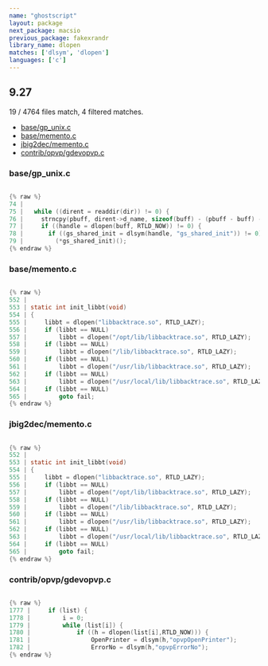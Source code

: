 ```yaml
---
name: "ghostscript"
layout: package
next_package: macsio
previous_package: fakexrandr
library_name: dlopen
matches: ['dlsym', 'dlopen']
languages: ['c']
---
```

## 9.27
19 / 4764 files match, 4 filtered matches.

 - [base/gp_unix.c](#basegp_unixc)
 - [base/memento.c](#basemementoc)
 - [jbig2dec/memento.c](#jbig2decmementoc)
 - [contrib/opvp/gdevopvp.c](#contribopvpgdevopvpc)

### base/gp_unix.c

```c

{% raw %}
74 | 
75 |   while ((dirent = readdir(dir)) != 0) {
76 |     strncpy(pbuff, dirent->d_name, sizeof(buff) - (pbuff - buff) - 1);
77 |     if ((handle = dlopen(buff, RTLD_NOW)) != 0) {
78 |       if ((gs_shared_init = dlsym(handle, "gs_shared_init")) != 0) {
79 |         (*gs_shared_init)();
{% endraw %}

```
### base/memento.c

```c

{% raw %}
552 | 
553 | static int init_libbt(void)
554 | {
555 |     libbt = dlopen("libbacktrace.so", RTLD_LAZY);
556 |     if (libbt == NULL)
557 |         libbt = dlopen("/opt/lib/libbacktrace.so", RTLD_LAZY);
558 |     if (libbt == NULL)
559 |         libbt = dlopen("/lib/libbacktrace.so", RTLD_LAZY);
560 |     if (libbt == NULL)
561 |         libbt = dlopen("/usr/lib/libbacktrace.so", RTLD_LAZY);
562 |     if (libbt == NULL)
563 |         libbt = dlopen("/usr/local/lib/libbacktrace.so", RTLD_LAZY);
564 |     if (libbt == NULL)
565 |         goto fail;
{% endraw %}

```
### jbig2dec/memento.c

```c

{% raw %}
552 | 
553 | static int init_libbt(void)
554 | {
555 |     libbt = dlopen("libbacktrace.so", RTLD_LAZY);
556 |     if (libbt == NULL)
557 |         libbt = dlopen("/opt/lib/libbacktrace.so", RTLD_LAZY);
558 |     if (libbt == NULL)
559 |         libbt = dlopen("/lib/libbacktrace.so", RTLD_LAZY);
560 |     if (libbt == NULL)
561 |         libbt = dlopen("/usr/lib/libbacktrace.so", RTLD_LAZY);
562 |     if (libbt == NULL)
563 |         libbt = dlopen("/usr/local/lib/libbacktrace.so", RTLD_LAZY);
564 |     if (libbt == NULL)
565 |         goto fail;
{% endraw %}

```
### contrib/opvp/gdevopvp.c

```c

{% raw %}
1777 |     if (list) {
1778 |         i = 0;
1779 |         while (list[i]) {
1780 |             if ((h = dlopen(list[i],RTLD_NOW))) {
1781 |                 OpenPrinter = dlsym(h,"opvpOpenPrinter");
1782 |                 ErrorNo = dlsym(h,"opvpErrorNo");
{% endraw %}

```